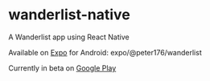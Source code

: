 # wanderlist-native

A Wanderlist app using React Native

Available on [Expo](https://expo.io/) for Android: expo/@peter176/wanderlist

Currently in beta on [Google Play](https://play.google.com/store/apps/details?id=dev.wanderlist.wanderlist)

